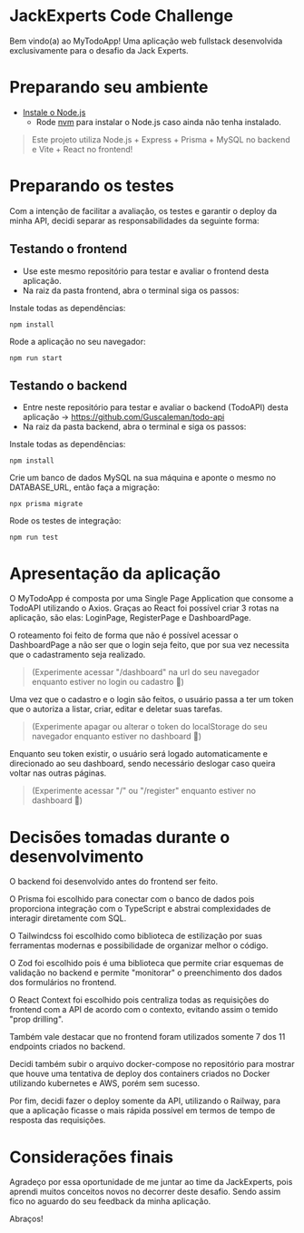 # JackExperts Code Challenge

Bem vindo(a) ao MyTodoApp! Uma aplicação web fullstack desenvolvida exclusivamente para o desafio da Jack Experts.

# Preparando seu ambiente 

- [Instale o Node.js](https://nodejs.org/en/download/)
  - Rode [nvm](https://github.com/nvm-sh/nvm#installing-and-updating) para instalar o Node.js caso ainda não tenha instalado.

> Este projeto utiliza Node.js + Express + Prisma + MySQL no backend e Vite + React no frontend!

# Preparando os testes

Com a intenção de facilitar a avaliação, os testes e garantir o deploy da minha API, decidi separar as responsabilidades da seguinte forma:

## Testando o frontend

-  Use este mesmo repositório para testar e avaliar o frontend desta aplicação.
-  Na raiz da pasta frontend, abra o terminal siga os passos:

Instale todas as dependências:
```
npm install
```

Rode a aplicação no seu navegador:
```
npm run start
```

## Testando o backend

-  Entre neste repositório para testar e avaliar o backend (TodoAPI) desta aplicação -> https://github.com/Guscaleman/todo-api
-  Na raiz da pasta backend, abra o terminal e siga os passos:

Instale todas as dependências:
```
npm install
```

Crie um banco de dados MySQL na sua máquina e aponte o mesmo no DATABASE_URL, então faça a migração:
```
npx prisma migrate
```

Rode os testes de integração:
```
npm run test
```

# Apresentação da aplicação

O MyTodoApp é composta por uma Single Page Application que consome a TodoAPI utilizando o Axios. Graças ao React foi possível criar 3 rotas na aplicação, são elas: LoginPage, RegisterPage e DashboardPage.

O roteamento foi feito de forma que não é possível acessar o DashboardPage a não ser que o login seja feito, que por sua vez necessita que o cadastramento seja realizado. 

> (Experimente acessar "/dashboard" na url do seu navegador enquanto estiver no login ou cadastro 👀)

Uma vez que o cadastro e o login são feitos, o usuário passa a ter um token que o autoriza a listar, criar, editar e deletar suas tarefas.

> (Experimente apagar ou alterar o token do localStorage do seu navegador enquanto estiver no dashboard 👀)

Enquanto seu token existir, o usuário será logado automaticamente e direcionado ao seu dashboard, sendo necessário deslogar caso queira voltar nas outras páginas. 

> (Experimente acessar "/" ou "/register" enquanto estiver no dashboard 👀)

# Decisões tomadas durante o desenvolvimento

O backend foi desenvolvido antes do frontend ser feito.

O Prisma foi escolhido para conectar com o banco de dados pois proporciona integração com o TypeScript e abstrai complexidades de interagir diretamente com SQL.

O Tailwindcss foi escolhido como biblioteca de estilização por suas ferramentas modernas e possibilidade de organizar melhor o código.

O Zod foi escolhido pois é uma biblioteca que permite criar esquemas de validação no backend e permite "monitorar" o preenchimento dos dados dos formulários no frontend.

O React Context foi escolhido pois centraliza todas as requisições do frontend com a API de acordo com o contexto, evitando assim o temido "prop drilling".

Também vale destacar que no frontend foram utilizados somente 7 dos 11 endpoints criados no backend.

Decidi também subir o arquivo docker-compose no repositório para mostrar que houve uma tentativa de deploy dos containers criados no Docker utilizando kubernetes e AWS, porém sem sucesso.

Por fim, decidi fazer o deploy somente da API, utilizando o Railway, para que a aplicação ficasse o mais rápida possível em termos de tempo de resposta das requisições.

# Considerações finais

Agradeço por essa oportunidade de me juntar ao time da JackExperts, pois aprendi muitos conceitos novos no decorrer deste desafio. Sendo assim fico no aguardo do seu feedback da minha aplicação.

Abraços! 

